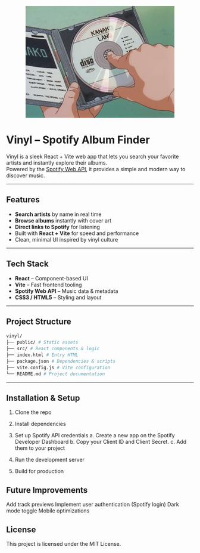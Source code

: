 <p align="center">
  <img src="src/assets/hero.gif" alt="Vinyl aesthetic gif" width="400px"/>
</p>

# Vinyl – Spotify Album Finder

Vinyl is a sleek React + Vite web app that lets you search your favorite artists and instantly explore their albums.  
Powered by the [Spotify Web API](https://developer.spotify.com/documentation/web-api/), it provides a simple and modern way to discover music.

---

## Features
- **Search artists** by name in real time  
- **Browse albums** instantly with cover art  
- **Direct links to Spotify** for listening  
- Built with **React + Vite** for speed and performance  
- Clean, minimal UI inspired by vinyl culture  

---

## Tech Stack
- **React** – Component-based UI  
- **Vite** – Fast frontend tooling  
- **Spotify Web API** – Music data & metadata  
- **CSS3 / HTML5** – Styling and layout  

---

## Project Structure
```bash
vinyl/
├── public/ # Static assets
├── src/ # React components & logic
├── index.html # Entry HTML
├── package.json # Dependencies & scripts
├── vite.config.js # Vite configuration
└── README.md # Project documentation
```

---

## Installation & Setup

1. Clone the repo

2. Install dependencies

3. Set up Spotify API credentials
   a. Create a new app on the Spotify Developer Dashboard
   b. Copy your Client ID and Client Secret.
   c. Add them to your project

4. Run the development server

5. Build for production

## Future Improvements

Add track previews
Implement user authentication (Spotify login)
Dark mode toggle
Mobile optimizations

## License

This project is licensed under the MIT License.








   
